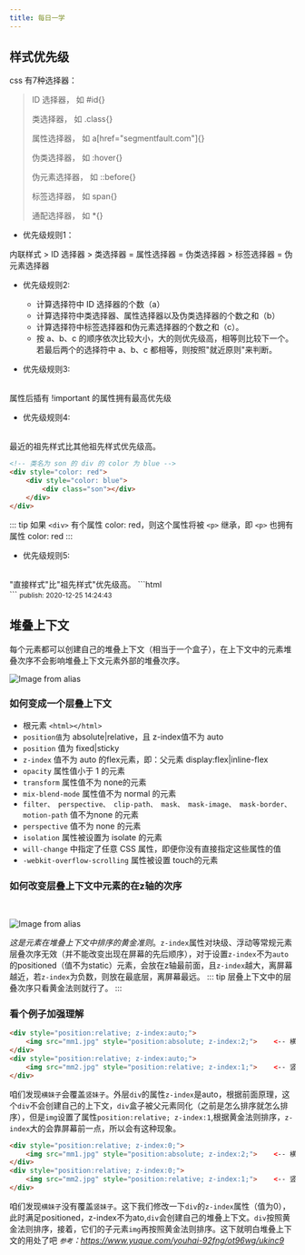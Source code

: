 ```yaml
---
title: 每日一学
---
```


## 样式优先级

css 有7种选择器：

> ID 选择器， 如 #id{}
> 
> 类选择器， 如 .class{}
> 
> 属性选择器， 如 a[href="segmentfault.com"]{}
> 
> 伪类选择器， 如 :hover{}
> 
> 伪元素选择器， 如 ::before{}
> 
> 标签选择器， 如 span{}
> 
> 通配选择器， 如 *{}

- 优先级规则1：

内联样式 > ID 选择器 > 类选择器 = 属性选择器 = 伪类选择器 > 标签选择器 = 伪元素选择器 

- 优先级规则2:
    - 计算选择符中 ID 选择器的个数（a）
    - 计算选择符中类选择器、属性选择器以及伪类选择器的个数之和（b）
    - 计算选择符中标签选择器和伪元素选择器的个数之和（c）。
    - 按 a、b、c 的顺序依次比较大小，大的则优先级高，相等则比较下一个。若最后两个的选择符中 a、b、c 都相等，则按照"就近原则"来判断。

- 优先级规则3:
<br/>
属性后插有 !important 的属性拥有最高优先级

- 优先级规则4:
<br/>
最近的祖先样式比其他祖先样式优先级高。

```html
<!-- 类名为 son 的 div 的 color 为 blue -->
<div style="color: red">
    <div style="color: blue">
        <div class="son"></div>
    </div>
</div>
```
::: tip
如果 <code>\<div></code> 有个属性 color: red，则这个属性将被 <code>\<p></code> 继承，即 <code>\<p></code> 也拥有属性 color: red
:::

- 优先级规则5:
<br/>
"直接样式"比"祖先样式"优先级高。
```html
<!-- 类名为 son 的 div 的 color 为 blue -->
<div style="color: red">
    <div class="son" style="color: blue"></div>
</div>
```
<small>publish: 2020-12-25 14:24:43</small>

## 堆叠上下文

每个元素都可以创建自己的堆叠上下文（相当于一个盒子），在上下文中的元素堆叠次序不会影响堆叠上下文元素外部的堆叠次序。

![Image from alias](~@images/sidebar/css/sc.png)

### 如何变成一个层叠上下文

- 根元素 `<html></html>`
- `position值`为 absolute|relative，且 z-index值不为 auto
- `position` 值为 fixed|sticky
- `z-index` 值不为 auto 的flex元素，即：父元素 display:flex|inline-flex
- `opacity` 属性值小于 1 的元素
- `transform` 属性值不为 none的元素
- `mix-blend-mode` 属性值不为 normal 的元素
- `filter、 perspective、 clip-path、 mask、 mask-image、 mask-border、 motion-path` 值不为none 的元素
- `perspective` 值不为 none 的元素
- `isolation` 属性被设置为 isolate 的元素
- `will-change` 中指定了任意 CSS 属性，即便你没有直接指定这些属性的值
- `-webkit-overflow-scrolling` 属性被设置 touch的元素

### 如何改变层叠上下文中元素的在z轴的次序

<br/>

![Image from alias](~@images/sidebar/css/scorder.png)

*这是元素在堆叠上下文中排序的黄金准则*。`z-index`属性对块级、浮动等常规元素层叠次序无效（并不能改变出现在屏幕的先后顺序），对于设置`z-index`不为`auto`的positioned（值不为static）元素，会放在z轴最前面，且`z-index`越大，离屏幕越近，若`z-index`为负数，则放在最底层，离屏幕最远。
::: tip
层叠上下文中的层叠次序只看黄金法则就行了。
:::

### 看个例子加强理解
```html
<div style="position:relative; z-index:auto;">
    <img src="mm1.jpg" style="position:absolute; z-index:2;">    <-- 横妹子 -->
</div>
<div style="position:relative; z-index:auto;">
    <img src="mm2.jpg" style="position:relative; z-index:1;">    <-- 竖妹子 -->
</div>
```
咱们发现`横妹子`会覆盖`竖妹子`。外层`div`的属性`z-index`是auto，根据前面原理，这个`div`不会创建自己的上下文，`div`盒子被父元素同化（之前是怎么排序就怎么排序），但是`img`设置了属性`position:relative; z-index:1`,根据黄金法则排序，`z-index`大的会靠屏幕前一点，所以会有这种现象。

```html
<div style="position:relative; z-index:0;">
    <img src="mm1.jpg" style="position:absolute; z-index:2;">    <-- 横妹子 -->
</div>
<div style="position:relative; z-index:0;">
    <img src="mm2.jpg" style="position:relative; z-index:1;">    <-- 竖妹子 -->
</div>
```
咱们发现`横妹子`没有覆盖`竖妹子`。这下我们修改一下`div`的`z-index`属性（值为0），此时满足positioned，z-index不为ato,`div`会创建自己的堆叠上下文。`div`按照黄金法则排序，接着，它们的子元素`img`再按照黄金法则排序。这下就明白堆叠上下文的用处了吧
*<small>参考</small>：<https://www.yuque.com/youhai-92fng/ot96wg/ukinc9>*